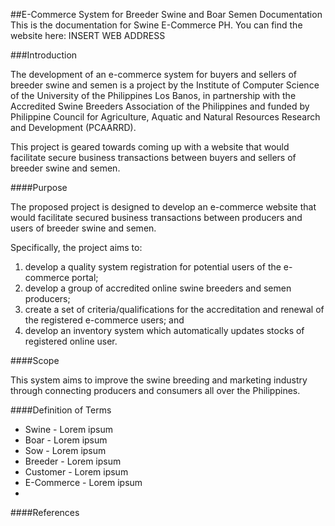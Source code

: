 ##E-Commerce System for Breeder Swine and Boar Semen Documentation
This is the documentation for Swine E-Commerce PH. You can find the website here: INSERT WEB ADDRESS

###Introduction

The development of an e-commerce system for buyers and sellers of breeder swine and semen is a project by the Institute of Computer Science of the University of the Philippines Los Banos, in partnership with the Accredited Swine Breeders Association of the Philippines and funded by Philippine Council for Agriculture, Aquatic and Natural Resources Research and Development (PCAARRD).

This project is geared towards coming up with a website that would facilitate secure business transactions between buyers and sellers of breeder swine and semen.

####Purpose

The proposed project is designed to develop an e-commerce website that would facilitate secured business transactions between producers and users of breeder swine and semen.

Specifically, the project aims to:

1. develop a quality system registration for potential users of the e-commerce portal;
2. develop a group of accredited online swine breeders and semen producers;
3. create a set of criteria/qualifications for the accreditation and renewal of the registered e-commerce users; and
4. develop an inventory system which automatically updates stocks of registered online user.

####Scope

This system aims to improve the swine breeding and marketing industry through connecting producers and consumers all over the Philippines.

####Definition of Terms

* Swine - Lorem ipsum
* Boar - Lorem ipsum
* Sow - Lorem ipsum
* Breeder - Lorem ipsum
* Customer - Lorem ipsum
* E-Commerce - Lorem ipsum
* 

####References
